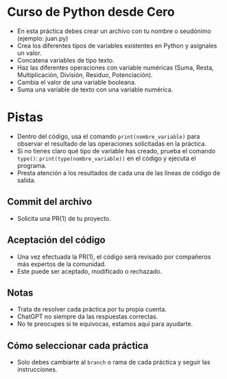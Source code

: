 # Curso de Python desde Cero

- En esta práctica debes crear un archivo con tu nombre o seudónimo (ejemplo: juan.py)
- Crea los diferentes tipos de variables existentes en Python y asígnales un valor.
- Concatena variables de tipo texto.
- Haz las diferentes operaciones con variable numéricas (Suma, Resta, Multiplicación, División, Residuo, Potenciación).
- Cambia el valor de una variable booleana.
- Suma una variable de texto con una variable numérica.


# Pistas
- Dentro del código, usa el comando `print(nombre_variable)` para observar el resultado de las operaciones solicitadas en la práctica.
- Si no tienes claro qué tipo de variable has creado, prueba el comando `type()`: `print(type(nombre_variable))` en el código y ejecuta el programa.
- Presta atención a los resultados de cada una de las líneas de código de salida.


## Commit del archivo
- Solicita una PR(1) de tu proyecto.


## Aceptación del código
- Una vez efectuada la PR(1), el código será revisado por compañeros más expertos de la comunidad.  
- Este puede ser aceptado, modificado o rechazado.  

## Notas
- Trata de resolver cada práctica por tu propia cuenta.
- ChatGPT no siempre da las respuestas correctas.
- No te preocupes si te equivocas, estamos aquí para ayudarte.

## Cómo seleccionar cada práctica
- Solo debes cambiarte al `branch` o rama de cada práctica y seguir las instrucciones.
